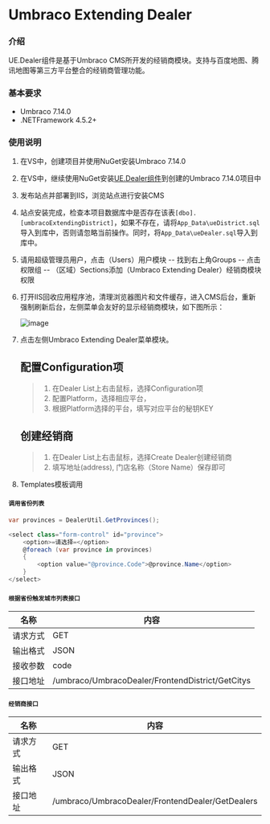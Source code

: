 # Umbraco Extending Dealer #

### 介绍

UE.Dealer组件是基于Umbraco CMS所开发的经销商模块。支持与百度地图、腾讯地图等第三方平台整合的经销商管理功能。

### 基本要求

* Umbraco 7.14.0
* .NETFramework 4.5.2+

### 使用说明

1. 在VS中，创建项目并使用NuGet安装Umbraco 7.14.0
2. 在VS中，继续使用NuGet安装[UE.Dealer组件](https://www.nuget.org/packages/UmbracoExtending.Dealer)到创建的Umbraco 7.14.0项目中
3. 发布站点并部署到IIS，浏览站点进行安装CMS
4. 站点安装完成，检查本项目数据库中是否存在该表`[dbo].[umbracoExtendingDistrict]`，如果不存在，请将`App_Data\ueDistrict.sql`导入到库中，否则请忽略当前操作。同时，将`App_Data\ueDealer.sql`导入到库中。
5. 请用超级管理员用户，点击（Users）用户模块 -- 找到右上角Groups -- 点击权限组 -- （区域）Sections添加（Umbraco Extending Dealer）经销商模块权限
6. 打开IIS回收应用程序池，清理浏览器图片和文件缓存，进入CMS后台，重新强制刷新后台，左侧菜单会友好的显示经销商模块，如下图所示：

    ![image](https://raw.githubusercontent.com/omp2013/UmbracoExtindingDocs/master/dealer/images/menu.jpg)

7. 点击左侧Umbraco Extending Dealer菜单模块。
    ## 配置Configuration项

    > 1. 在Dealer List上右击鼠标，选择Configuration项
    > 2. 配置Platform，选择相应平台，
    > 3. 根据Platform选择的平台，填写对应平台的秘钥KEY


    ## 创建经销商 
    > 1. 在Dealer List上右击鼠标，选择Create Dealer创建经销商
    > 2. 填写地址(address), 门店名称（Store Name）保存即可

8. Templates模板调用

#### `调用省份列表`
```C#
var provinces = DealerUtil.GetProvinces();

<select class="form-control" id="province">
    <option>=请选择=</option>
    @foreach (var province in provinces)
    {
        <option value="@province.Code">@province.Name</option>
    }
</select>
```

#### `根据省份触发城市列表接口`
| 名称 | 内容 |
| ---- | ---- |
| 请求方式 | GET |
| 输出格式 | JSON |
| 接收参数 | code |
| 接口地址 | /umbraco/UmbracoDealer/FrontendDistrict/GetCitys |

#### `经销商接口`
| 名称 | 内容 |
| ---- | ---- |
| 请求方式 | GET |
| 输出格式 | JSON |
| 接口地址 | /umbraco/UmbracoDealer/FrontendDealer/GetDealers |